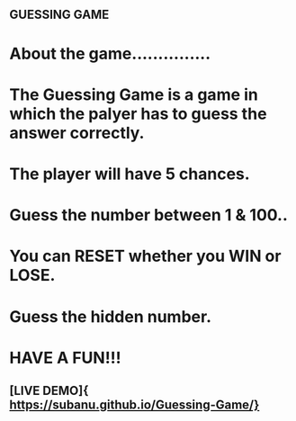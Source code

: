 ## GUESSING GAME
#          About the game...............
# The Guessing Game is a game in which the palyer has to guess the answer correctly.
# The player will have 5 chances.
# Guess the number between 1 & 100..
# You can RESET whether you WIN or LOSE.
# Guess the hidden number.
# HAVE A FUN!!!
## [LIVE DEMO]{ https://subanu.github.io/Guessing-Game/}